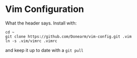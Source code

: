 # Vim Configuration

What the header says. Install with:

	cd ~
    git clone https://github.com/Donearm/vim-config.git .vim
	ln -s .vim/vimrc .vimrc

and keep it up to date with a `git pull`
